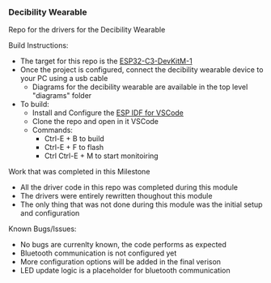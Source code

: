 ### Decibility Wearable

Repo for the drivers for the Decibility Wearable

Build Instructions:
- The target for this repo is the [ESP32-C3-DevKitM-1](https://docs.espressif.com/projects/esp-idf/en/latest/esp32c3/hw-reference/esp32c3/user-guide-devkitm-1.html)
- Once the project is configured, connect the decibility wearable device to your PC using a usb cable
  - Diagrams for the decibility wearable are available in the top level "diagrams" folder
- To build:
  - Install and Configure the [ESP IDF for VSCode](https://docs.espressif.com/projects/esp-idf/en/v4.2.3/esp32/get-started/vscode-setup.html)
  - Clone the repo and open in it VSCode
  - Commands:
    - Ctrl-E + B to build
    - Ctrl-E + F to flash
    - Ctrl Ctrl-E + M to start monitoiring

Work that was completed in this Milestone
- All the driver code in this repo was completed during this module
- The drivers were entirely rewritten thoughout this module
- The only thing that was not done during this module was the initial setup and configuration

Known Bugs/Issues:
- No bugs are currenlty known, the code performs as expected
- Bluetooth communication is not configured yet
- More configuration options will be added in the final verison
- LED update logic is a placeholder for bluetooth communication
